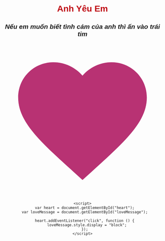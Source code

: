 <!DOCTYPE html>
<html lang="vi">
  <head>
    <meta charset="UTF-8" />
    <meta name="viewport" content="width=device-width, initial-scale=1.0" />
    <title>Cục Vàng của Anh</title>
    <style>
      body {
        font-family: Arial, sans-serif;
        text-align: center;
        margin: 50px;
      }
      h1 {
        color: #bf0b14;
      }
      #heart {
        width: 500px;
        fill: rgba(172, 15, 91, 0.851);
        transition: fill 0.5s;
        cursor: pointer;
      }
      #heart:hover {
        fill: rgb(242, 18, 18);
      }
      .love-message {
        display: none;
        margin-top: 20px;
      }
    </style>
  </head>
  <body>
    <h1>Anh Yêu Em</h1>
    <i> <h2>Nếu em muốn biết tình cảm của anh thì ấn vào trái tim</h2></i>
    <svg id="heart" xmlns="http://www.w3.org/2000/svg" viewBox="0 0 24 24">
      <path
        d="M12 21.35l-1.45-1.32C5.4 15.36 2 12.28 2 8.5 2 5.42 4.42 3 7.5 3c1.74 0 3.41.81 4.5 2.09C13.09 3.81 14.76 3 16.5 3 19.58 3 22 5.42 22 8.5c0 3.78-3.4 6.86-8.55 11.54L12 21.35z"
      />
    </svg>
    <div class="love-message" id="loveMessage">
      <p>Em yêu à,</p>
      <p>...</p>
      <p>Hãy cùng nhau đi hết quãng đường còn lại nhé.</p>
      <p>
        Dù anh có khó khăn như nào thì ah sẽ dành những điều tốt nhất đến công
        chúa của anh
      </p>
      <p>Hãy cùng anh phấn đầu và tiến xa hơn nha em</p>
      <p>Yêu em nhiều!</p>
    </div>

    <script>
      var heart = document.getElementById("heart");
      var loveMessage = document.getElementById("loveMessage");

      heart.addEventListener("click", function () {
        loveMessage.style.display = "block";
      });
    </script>
  </body>
</html>

